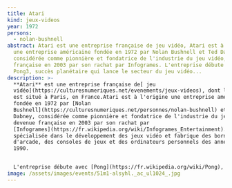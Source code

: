 ```yaml
---
title: Atari
kind: jeux-videos
year: 1972
persons:
  - nolan-bushnell
abstract: Atari est une entreprise française de jeu vidéo, Atari est à l'origine
  une entreprise américaine fondée en 1972 par Nolan Bushnell et Ted Dabney,
  considérée comme pionnière et fondatrice de l'industrie du jeu vidéo, devenue
  française en 2003 par son rachat par Infogrames. L'entreprise débute avec
  Pong3, succès planétaire qui lance le secteur du jeu vidéo...
description: >-
  **Atari** est une entreprise française de[ jeu
  vidéo](https://culturesnumeriques.net/evenements/jeux-videos), dont le siège
  est situé à Paris, en France.Atari est à l'origine une entreprise américaine
  fondée en 1972 par [Nolan
  Bushnell](https://culturesnumeriques.net/personnes/nolan-bushnell) et Ted
  Dabney, considérée comme pionnière et fondatrice de l'industrie du jeu vidéo,
  devenue française en 2003 par son rachat par
  [Infogrames](https://fr.wikipedia.org/wiki/Infogrames_Entertainment). Elle est
  spécialisée dans le développement des jeux vidéo et fabrique des bornes
  d'arcade, des consoles de jeux et des ordinateurs personnels des années 1970 à
  1990.


  L'entreprise débute avec [Pong](https://fr.wikipedia.org/wiki/Pong), succès planétaire qui lance le secteur du jeu vidéo. Atari Inc. est ensuite célèbre pour avoir édité les jeux [Breakout](https://fr.wikipedia.org/wiki/Breakout_(jeu_vid%C3%A9o,_1976)), [Asteroids](https://fr.wikipedia.org/wiki/Asteroids) ou [Tempest](https://fr.wikipedia.org/wiki/Tempest_(jeu_vid%C3%A9o)), les consoles [Atari 2600](https://fr.wikipedia.org/wiki/Atari_2600) et [Atari 5200](https://fr.wikipedia.org/wiki/Atari_5200), ainsi que les séries d'ordinateurs personnels [Atari 8-bit](https://fr.wikipedia.org/wiki/Atari_8-bits) puis [Atari ST](https://fr.wikipedia.org/wiki/Atari_ST).
image: /assets/images/events/51m1-alsyhl._ac_ul1024_.jpg
---
```

